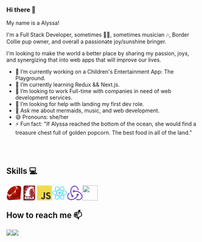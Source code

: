### Hi there 👋 

My name is a Alyssa!

I'm a Full Stack Developer, sometimes 🧜‍♀️, sometimes musician 🎶, Border Collie pup owner, <Yogi /> and overall a passionate joy/sunshine bringer.

I'm looking to make the world a better place by sharing my passion, joys, and synergizing that into web apps that will improve our lives.

<!--
**chirptotheeast/chirptotheeast** is a ✨ _special_ ✨ repository because its `README.md` (this file) appears on your GitHub profile.
-->

- 🔭 I’m currently working on a Children's Entertainment App: The Playground.
- 🌱 I’m currently learning Redux && Next.js.
- 👯 I’m looking to work Full-time with companies in need of web development services.
- 🤔 I’m looking for help with landing my first dev role.
- 💬 Ask me about mermaids, music, and web development.
- 😄 Pronouns: she/her
- ⚡ Fun fact: "If Alyssa reached the bottom of the ocean, she would find a treasure chest full of golden popcorn. The best food in all of the land."

<br />
<br />

## Skills 💻  ##
<img align="left" src="https://raw.githubusercontent.com/devicons/devicon/master/icons/ruby/ruby-original.svg" height="40" width="40" style="max-width:100%;">

<img align="left" src="https://raw.githubusercontent.com/devicons/devicon/master/icons/rails/rails-original-wordmark.svg" height="40" width="40" style="max-width:100%;">

<img align="left" src="https://raw.githubusercontent.com/devicons/devicon/master/icons/javascript/javascript-original.svg" height="40" width="40" style="max-width:100%;">

<img align="left" src="https://raw.githubusercontent.com/devicons/devicon/master/icons/react/react-original.svg" height="40" width="40" style="max-width:100%;">

<img align="left" src="https://raw.githubusercontent.com/devicons/devicon/master/icons/redux/redux-original.svg" height="40" width="40" style="max-width:100%;">

<img align="left" src="https://www.vectorlogo.zone/logos/tailwindcss/tailwindcss-icon.svg" height="40" width="40" style="max-width:100%;">

<br />
<br />


## How to reach me 📫 

<a href="https://www.linkedin.com/in/alyssa-easterly/" rel="nofollow">
  <img align="left" src="https://img.shields.io/badge/LinkedIn-0077B5?style=for-the-badge&logo=linkedin&logoColor=white" >
</a>
  
<a href="https://alyssa-e-easterly.medium.com/" rel="nofollow">
  <img align="left" src="https://img.shields.io/badge/Medium-12100E?style=for-the-badge&logo=medium&logoColor=white">
</a>

